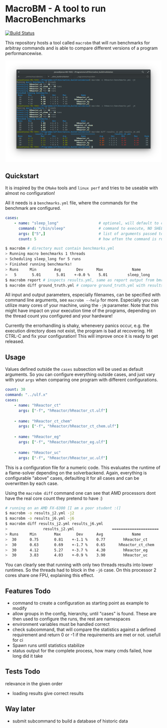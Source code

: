 # MacroBM - A tool to run MacroBenchmarks
[![Build
Status](https://travis-ci.org/JonasToth/macrobm.svg?branch=master)](https://travis-ci.org/JonasToth/macrobm)

This repository hosts a tool called `macrobm` that will run benchmarks for
arbitray commands and is able to compare different versions of a program
performancewise.

![Usage Example](example.png)

## Quickstart

It is inspired by the `CMake` tools and `linux perf` and tries to be useable
with almost no configuration!

All it needs is a `benchmarks.yml` file, where the commands for the benchmark
are configured.

```yaml
cases:
    - name: "sleep_long"                  # optional, will default to command
      command: "/bin/sleep"               # command to execute, NO SHELL SCRIPT
      args: ["5",]                        # list of arguments passed to the command
      count: 5                            # how often the command is run
```

```sh
$ macrobm # directory must contain benchmarks.yml
> Running macro benchmarks 1 threads
> Scheduling sleep_long for 5 runs
> Finished running benchmarks!
> Runs     Min        Avg       Dev      Max             Name        
>   5       5.01       5.01    +-0.0 %    5.01         sleep_long
$ macrobm report # inspects results.yml, same as report output from bmrun
$ macrobm diff ground_truth.yml # compare ground_truth.yml with results.yml
```

All input and output parameters, especially filenames, can be specified with
command line arguments, see `macrobm --help` for more. Especially you can
utilize many cores of your machine, using the `-jN` parameter. Note that this
might have impact on your execution time of the programs, depending on the
thread count you configured and your hardware!

Currently the errorhandling is shaky, whenevery panics occur, e.g. the
execution directory does not exist, the program is bad at recovering. Hit
CTRL-C and fix your configuration! This will improve once it is ready to get
released.

## Usage

Values defined outside the `cases` subsection will be used as default
arguments. So you can configure everything outside cases, and just vary with
your `args` when comparing one program with different configurations.

```yaml
count: 30                                          
command: "../ulf.x"                                
cases:                                             
    - name: "hReactor_ct"                          
      args: ["-f", "hReactor/hReactor_ct.ulf"]     
                                                   
    - name: "hReactor_ct_chem"                     
      args: ["-f", "hReactor/hReactor_ct_chem.ulf"]
                                                   
    - name: "hReactor_eg"                          
      args: ["-f", "hReactor/hReactor_eg.ulf"]     
                                                   
    - name: "hReactor_uc"                          
      args: ["-f", "hReactor/hReactor_uc.ulf"]     
```

This is a configuration file for a numeric code. This evaluates the runtime of a 
flame-solver depending on the solverbackend.
Again, everything is configurable "above" cases, defaulting it for all cases
and can be overwritten by each case.

Using the `macrobm diff` command one can see that AMD processors dont have the
real core count they pretend to have :)

```sh
# running on an AMD FX-6300 [I am a poor student :(]
$ macrobm -o results_j2.yml -j2
$ macrobm -o results_j6.yml -j6
$ macrobm diff results_j2.yml results_j6.yml
>                results_j2.yml                 =====================                 results_j6.yml                 
> Runs     Min        Max       Dev      Avg             Name            Avg       Dev      Min        Max      Runs 
>  30      0.75       0.81    +-1.1 %    0.77        hReactor_ct         1.03    +-3.6 %    0.97       1.16      30  
>  30      0.63       0.69    +-1.7 %    0.65      hReactor_ct_chem      0.88    +-3.4 %    0.84       0.98      30  
>  30      4.12       5.27    +-3.7 %    4.30        hReactor_eg         6.07    +-2.5 %    5.76       6.56      30  
>  30      3.83       4.03    +-0.9 %    3.90        hReactor_uc         5.69    +-3.2 %    4.89       6.27      30  
```

You can clearly see that running with only two threads results into lower
runtimes. So the threads had to block in the `-j6` case. On this processor 2 cores 
share one FPU, explaining this effect.

## Features Todo

- command to create a configuration as starting point as example to modify
- allow groups in the config, hierarchy, until "cases" is found. These are then
  used to configure the runs, the rest are namespaces
- environment variables must be handled correct
- check subcommand, that will compare the statistics against a defined
  requirement and return 0 or -1 if the requirements are met or not. usefull
  for ci
- Spawn runs until statistics stabilize
- status output for the complete process, how many cmds failed, how long did it
  take

## Tests Todo

relevance in the given order

- loading results give correct results

## Way later
- submit subcommand to build a database of historic data
